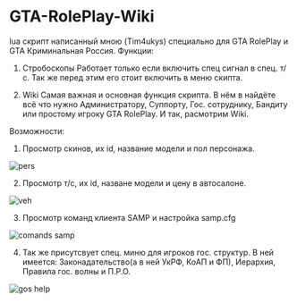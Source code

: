 # GTA-RolePlay-Wiki
lua скрипт написанный мною (Tim4ukys) специально для GTA RolePlay и GTA Криминальная Россия. 
Функции: 

1) Стробоскопы
Работает только если включить спец сигнал в спец. т/с. Так же перед этим его стоит включить в меню скипта.

2) Wiki 
Самая важная и основная функция скрипта. В нём в найдёте всё что нужно Администратору, Суппорту, Гос. сотруднику, Бандиту или простому игроку GTA RolePlay.
И так, расмотрим Wiki.

Возможности:

1) Просмотр скинов, их id, название модели и пол персонажа.

![pers](https://i.imgur.com/I7A54Ih.png)

2) Просмотр т/с, их id, назване модели и цену в автосалоне.

![veh](https://i.imgur.com/db1Nrft.png)

3) Просмотр команд клиента SAMP и настройка samp.cfg

![comands samp](https://i.imgur.com/bpQLiqM.png)

4) Так же присутсвует спец. миню для игроков гос. структур. В ней имеется: Законадательство(а в ней УкРФ, КоАП и ФП), Иерархия, Правила гос. волны и П.Р.О.

![gos help](https://i.imgur.com/CLwXnbB.png)
